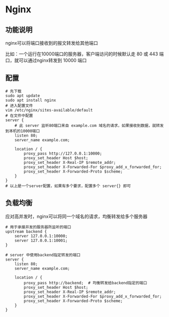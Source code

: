 # Nginx

## 功能说明

nginx可以将端口接收到的报文转发给其他端口   

比如：一个运行在10000端口的服务器，客户端访问的时候默认走 80 或 443 端口，就可以通过nginx转发到 10000 端口

## 配置

``` nginx
# 先下载
sudo apt update
sudo apt install nginx
# 进入配置文件
vim /etc/nginx/sites-available/default
# 在文件中配置
server {
    # 此 server 监听80端口来自 example.com 域名的请求，如果接收到数据，就转发到本机的10000端口
    listen 80;
    server_name example.com;

    location / {
        proxy_pass http://127.0.0.1:10000;
        proxy_set_header Host $host;
        proxy_set_header X-Real-IP $remote_addr;
        proxy_set_header X-Forwarded-For $proxy_add_x_forwarded_for;
        proxy_set_header X-Forwarded-Proto $scheme;
    }
}
# 以上是一个server配置，如果有多个要求，配置多个 server{} 即可
```

## 负载均衡

应对高并发时，nginx可以将同一个域名的请求，均衡转发给多个服务器

```nginx
# 用于承接并发的服务器所监听的端口
upstream backend {
    server 127.0.0.1:10000;
    server 127.0.0.1:10001;
}

# server 中使用backend指定转发的端口
server {
    listen 80;
    server_name example.com;

    location / {
        proxy_pass http://backend;  # 均衡转发给backend指定的端口
        proxy_set_header Host $host;
        proxy_set_header X-Real-IP $remote_addr;
        proxy_set_header X-Forwarded-For $proxy_add_x_forwarded_for;
        proxy_set_header X-Forwarded-Proto $scheme;
    }
}
```
